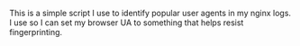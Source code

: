 This is a simple script I use to identify popular user agents in my nginx logs.
I use so I can set my browser UA to something that helps resist fingerprinting.
